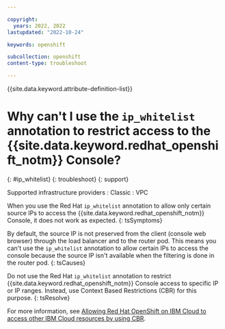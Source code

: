 ```yaml
---

copyright:
  years: 2022, 2022
lastupdated: "2022-10-24"

keywords: openshift

subcollection: openshift
content-type: troubleshoot

---
```


{{site.data.keyword.attribute-definition-list}}


# Why can't I use the `ip_whitelist` annotation to restrict access to the {{site.data.keyword.redhat_openshift_notm}} Console?
{: #ip_whitelist}
{: troubleshoot}
{: support}

Supported infrastructure providers
:   Classic
:   VPC

When you use the Red Hat `ip_whitelist` annotation to allow only certain source IPs to access the {{site.data.keyword.redhat_openshift_notm}} Console, it does not work as expected.
{: tsSymptoms}

By default, the source IP is not preserved from the client (console web browser) through the load balancer and to the router pod. This means you can't use the `ip_whitelist` annotation to allow certain IPs to access the console because the source IP isn't available when the filtering is done in the router pod.
{: tsCauses}

Do not use the Red Hat `ip_whitelist` annotation to restrict {{site.data.keyword.redhat_openshift_notm}} Console access to specific IP or IP ranges. Instead, use Context Based Restrictions (CBR) for this purpose.
{: tsResolve}

For more information, see [Allowing Red Hat OpenShift on IBM Cloud to access other IBM Cloud resources by using CBR](/docs/openshift?topic=openshift-cbr&interface=ui#cbr-integrations).
